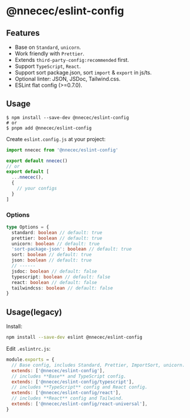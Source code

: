 # @nnecec/eslint-config

## Features

- Base on `Standard`, `unicorn`.
- Work friendly with `Prettier`.
- Extends `third-party-config:recommended` first.
- Support `TypeScript`, `React`.
- Support sort package.json, sort `import` & `export` in js/ts.
- Optional linter: JSON, JSDoc, Tailwind.css.
- ESLint flat config (\>=0.7.0).

## Usage

```shell
$ npm install --save-dev @nnecec/eslint-config
# or
$ pnpm add @nnecec/eslint-config
```

Create `eslint.config.js` at your project:

```js
import nnecec from '@nnecec/eslint-config'

export default nnecec()
// or
export default [
  ...nnecec(),
  {
    // your configs
  }
]
```

### Options

```ts
type Options = {
  standard: boolean // default: true
  prettier: boolean // default: true
  unicorn: boolean // default: true
  'sort-package-json': boolean // default: true
  sort: boolean // default: true
  json: boolean // default: true
  // ------
  jsdoc: boolean // default: false
  typescript: boolean // default: false
  react: boolean // default: false
  tailwindcss: boolean // default: false
}
```

## Usage(legacy)

Install:

```bash
npm install --save-dev eslint @nnecec/eslint-config
```

Edit `.eslintrc.js`:

```js
module.exports = {
  // Base config, includes Standard, Prettier, ImportSort, unicorn.
  extends: ['@nnecec/eslint-config'],
  // includes **Base** and TypeScript config.
  extends: ['@nnecec/eslint-config/typescript'],
  // includes **TypeScript** config and React config.
  extends: ['@nnecec/eslint-config/react'],
  // includes **React** config and Tailwind.
  extends: ['@nnecec/eslint-config/react-universal'],
}
```
